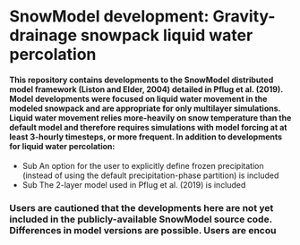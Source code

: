 # SnowModel development: Gravity-drainage snowpack liquid water percolation

#### This repository contains developments to the SnowModel distributed model framework (Liston and Elder, 2004) detailed in Pflug et al. (2019). Model developments were focused on liquid water movement in the modeled snowpack and are appropriate for only multilayer simulations. Liquid water movement relies more-heavily on snow temperature than the default model and therefore requires simulations with model forcing at at least 3-hourly timesteps, or more frequent. In addition to developments for liquid water percolation:
* Sub An option for the user to explicitly define frozen precipitation (instead of using the default precipitation-phase partition) is included
* Sub The 2-layer model used in Pflug et al. (2019) is included 

### Users are cautioned that the developments here are not yet included in the publicly-available SnowModel source code. Differences in model versions are possible. Users are encou
